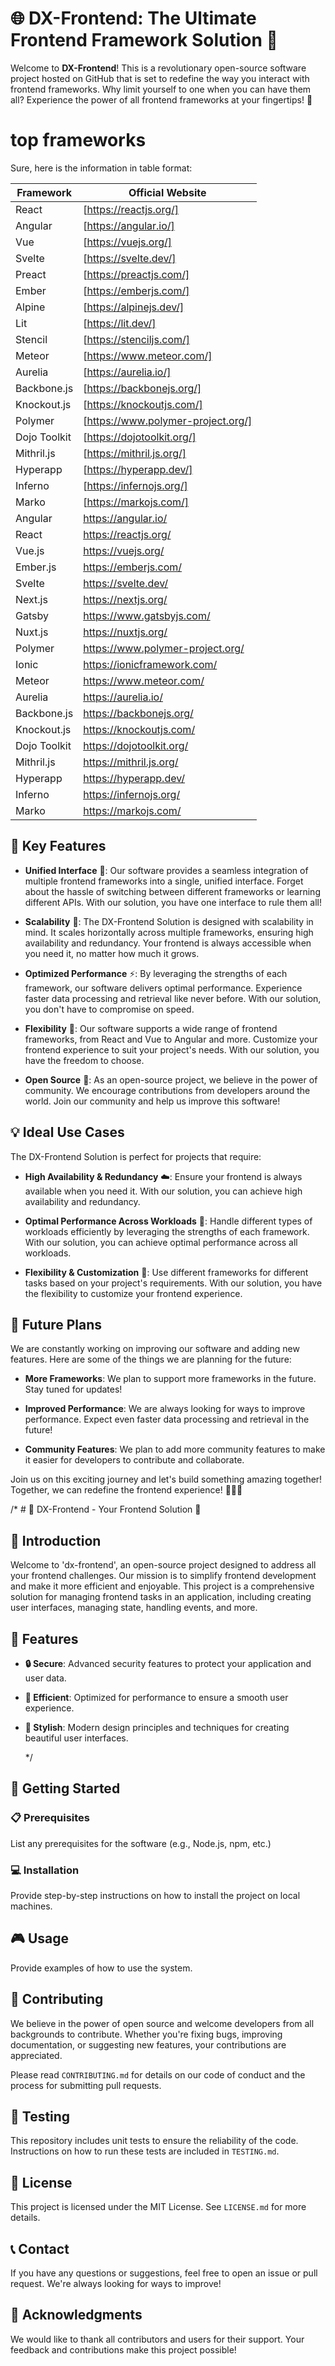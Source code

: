 # 🌐 DX-Frontend: The Ultimate Frontend Framework Solution 🚀

Welcome to **DX-Frontend**! This is a revolutionary open-source software project hosted on GitHub that is set to redefine the way you interact with frontend frameworks. Why limit yourself to one when you can have them all? Experience the power of all frontend frameworks at your fingertips! 🎉

# top frameworks
Sure, here is the information in table format:

| Framework | Official Website |
| --- | --- |
| React | [https://reactjs.org/] |
| Angular | [https://angular.io/] |
| Vue | [https://vuejs.org/] |
| Svelte | [https://svelte.dev/] |
| Preact | [https://preactjs.com/] |
| Ember | [https://emberjs.com/] |
| Alpine | [https://alpinejs.dev/] |
| Lit | [https://lit.dev/] |
| Stencil | [https://stenciljs.com/] |
| Meteor | [https://www.meteor.com/] |
| Aurelia | [https://aurelia.io/] |
| Backbone.js | [https://backbonejs.org/] |
| Knockout.js | [https://knockoutjs.com/] |
| Polymer | [https://www.polymer-project.org/] |
| Dojo Toolkit | [https://dojotoolkit.org/] |
| Mithril.js | [https://mithril.js.org/] |
| Hyperapp | [https://hyperapp.dev/] |
| Inferno | [https://infernojs.org/] |
| Marko | [https://markojs.com/] |
| Angular      | https://angular.io/              |
| React        | https://reactjs.org/             |
| Vue.js       | https://vuejs.org/               |
| Ember.js     | https://emberjs.com/             |
| Svelte       | https://svelte.dev/              |
| Next.js      | https://nextjs.org/              |
| Gatsby       | https://www.gatsbyjs.com/        |
| Nuxt.js      | https://nuxtjs.org/              |
| Polymer      | https://www.polymer-project.org/ |
| Ionic        | https://ionicframework.com/      |
| Meteor       | https://www.meteor.com/          |
| Aurelia      | https://aurelia.io/              |
| Backbone.js  | https://backbonejs.org/          |
| Knockout.js  | https://knockoutjs.com/          |
| Dojo Toolkit | https://dojotoolkit.org/         |
| Mithril.js   | https://mithril.js.org/          |
| Hyperapp     | https://hyperapp.dev/            |
| Inferno      | https://infernojs.org/           |
| Marko        | https://markojs.com/             |

## 🎯 Key Features

- **Unified Interface** 🔄: Our software provides a seamless integration of multiple frontend frameworks into a single, unified interface. Forget about the hassle of switching between different frameworks or learning different APIs. With our solution, you have one interface to rule them all!

- **Scalability** 💪: The DX-Frontend Solution is designed with scalability in mind. It scales horizontally across multiple frameworks, ensuring high availability and redundancy. Your frontend is always accessible when you need it, no matter how much it grows.

- **Optimized Performance** ⚡: By leveraging the strengths of each framework, our software delivers optimal performance. Experience faster data processing and retrieval like never before. With our solution, you don't have to compromise on speed.

- **Flexibility** 🌈: Our software supports a wide range of frontend frameworks, from React and Vue to Angular and more. Customize your frontend experience to suit your project's needs. With our solution, you have the freedom to choose.

- **Open Source** 🤝: As an open-source project, we believe in the power of community. We encourage contributions from developers around the world. Join our community and help us improve this software!

## 💡 Ideal Use Cases

The DX-Frontend Solution is perfect for projects that require:

- **High Availability & Redundancy** ☁️: Ensure your frontend is always available when you need it. With our solution, you can achieve high availability and redundancy.

- **Optimal Performance Across Workloads** 🚀: Handle different types of workloads efficiently by leveraging the strengths of each framework. With our solution, you can achieve optimal performance across all workloads.

- **Flexibility & Customization** 🔧: Use different frameworks for different tasks based on your project's requirements. With our solution, you have the flexibility to customize your frontend experience.

## 🌟 Future Plans

We are constantly working on improving our software and adding new features. Here are some of the things we are planning for the future:

- **More Frameworks**: We plan to support more frameworks in the future. Stay tuned for updates!

- **Improved Performance**: We are always looking for ways to improve performance. Expect even faster data processing and retrieval in the future!

- **Community Features**: We plan to add more community features to make it easier for developers to contribute and collaborate.

Join us on this exciting journey and let's build something amazing together! Together, we can redefine the frontend experience! 🎉🌐🚀


/* # 🚀 DX-Frontend - Your Frontend Solution 🚀

## 📌 Introduction

Welcome to 'dx-frontend', an open-source project designed to address all your frontend challenges. Our mission is to simplify frontend development and make it more efficient and enjoyable. This project is a comprehensive solution for managing frontend tasks in an application, including creating user interfaces, managing state, handling events, and more.

## 🎯 Features

- **🔒 Secure**: Advanced security features to protect your application and user data.
- **🚀 Efficient**: Optimized for performance to ensure a smooth user experience.
- **🎨 Stylish**: Modern design principles and techniques for creating beautiful user interfaces.

  */

## 🚀 Getting Started

### 📋 Prerequisites

List any prerequisites for the software (e.g., Node.js, npm, etc.)

### 💻 Installation

Provide step-by-step instructions on how to install the project on local machines.

## 🎮 Usage

Provide examples of how to use the system.

## 👥 Contributing

We believe in the power of open source and welcome developers from all backgrounds to contribute. Whether you're fixing bugs, improving documentation, or suggesting new features, your contributions are appreciated.

Please read `CONTRIBUTING.md` for details on our code of conduct and the process for submitting pull requests.

## 🧪 Testing

This repository includes unit tests to ensure the reliability of the code. Instructions on how to run these tests are included in `TESTING.md`.

## 📜 License

This project is licensed under the MIT License. See `LICENSE.md` for more details.

## 📞 Contact

If you have any questions or suggestions, feel free to open an issue or pull request. We're always looking for ways to improve!

## 🎉 Acknowledgments

We would like to thank all contributors and users for their support. Your feedback and contributions make this project possible!
